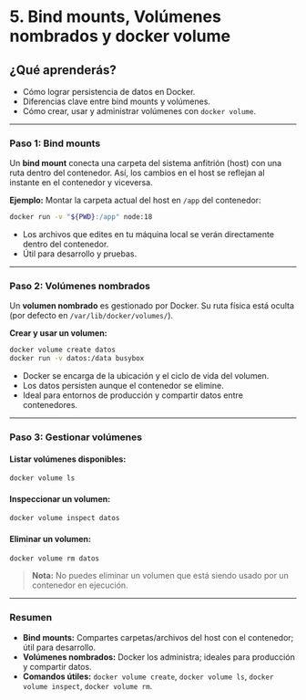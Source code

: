 # 5. Bind mounts, Volúmenes nombrados y docker volume

## ¿Qué aprenderás?
- Cómo lograr persistencia de datos en Docker.
- Diferencias clave entre bind mounts y volúmenes.
- Cómo crear, usar y administrar volúmenes con `docker volume`.

---

### Paso 1: Bind mounts

Un **bind mount** conecta una carpeta del sistema anfitrión (host) con una ruta dentro del contenedor. Así, los cambios en el host se reflejan al instante en el contenedor y viceversa.

**Ejemplo:** Montar la carpeta actual del host en `/app` del contenedor:
```bash
docker run -v "${PWD}:/app" node:18
```
- Los archivos que edites en tu máquina local se verán directamente dentro del contenedor.
- Útil para desarrollo y pruebas.

---

### Paso 2: Volúmenes nombrados

Un **volumen nombrado** es gestionado por Docker. Su ruta física está oculta (por defecto en `/var/lib/docker/volumes/`).

**Crear y usar un volumen:**
```bash
docker volume create datos
docker run -v datos:/data busybox
```
- Docker se encarga de la ubicación y el ciclo de vida del volumen.
- Los datos persisten aunque el contenedor se elimine.
- Ideal para entornos de producción y compartir datos entre contenedores.

---

### Paso 3: Gestionar volúmenes

#### Listar volúmenes disponibles:
```bash
docker volume ls
```

#### Inspeccionar un volumen:
```bash
docker volume inspect datos
```

#### Eliminar un volumen:
```bash
docker volume rm datos
```

> **Nota:** No puedes eliminar un volumen que está siendo usado por un contenedor en ejecución.

---

### Resumen

- **Bind mounts:** Compartes carpetas/archivos del host con el contenedor; útil para desarrollo.
- **Volúmenes nombrados:** Docker los administra; ideales para producción y compartir datos.
- **Comandos útiles:** `docker volume create`, `docker volume ls`, `docker volume inspect`, `docker volume rm`.
